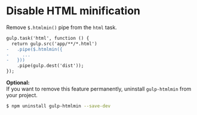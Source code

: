 # Disable HTML minification

Remove `$.htmlmin()` pipe from the `html` task.

```diff
gulp.task('html', function () {
  return gulp.src('app/**/*.html')
-   .pipe($.htmlmin({
-     ...
-   }))
    .pipe(gulp.dest('dist'));
});
```

**Optional:**  
If you want to remove this feature permanently, uninstall `gulp-htmlmin` from your project.

```sh
$ npm uninstall gulp-htmlmin --save-dev
```
